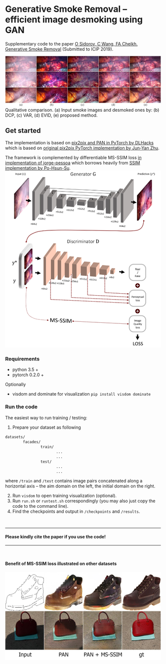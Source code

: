 # Generative Smoke Removal – efficient image desmoking using GAN

Supplementary code to the paper [O Sidorov, C Wang, FA Cheikh. Generative Smoke Removal](https://arxiv.org/abs/1902.00311) (Submitted to ICIP 2019).

![image preview](https://github.com/acecreamu/ssim-pan/blob/master/figs/fig4.jpg)
Qualitative comparison. (a) Input smoke images and desmoked ones by: (b) DCP, (c) VAR, (d) EVID, (e) proposed method.

## Get started
The implementation is based on [pix2pix and PAN in PyTorch by DLHacks](https://github.com/DLHacks/pix2pix_PAN) which is based on [original pix2pix PyTorch implementation by Jun-Yan Zhu](https://github.com/junyanz/pytorch-CycleGAN-and-pix2pix).

The framework is complemented by differentiable MS-SSIM loss [in implementation of jorge-pessoa](https://github.com/jorge-pessoa/pytorch-msssim) which borrows heavily from [SSIM implementation by Po-Hsun-Su](https://github.com/Po-Hsun-Su/pytorch-ssim).
![image_ssim_pan](https://github.com/acecreamu/ssim-pan/blob/master/figs/fig3.jpg)

### Requirements
- python 3.5 +
- pytorch 0.2.0 +

Optionally
- visdom and dominate for visualization ``` pip install visdom dominate ```

### Run the code
The easiest way to run training / testing:

1. Prepare your dataset as following
```
datasets/
        facades/
                train/
                       ...
                       ...
                test/
                       ...
                       ...
```
where `/train` and `/test` contains image pairs concatenated along a horizontal axis – the aim domain on the left, the initial domain on the right.

2. Run `visdom` to open training visualization (optional).
3. Run `run.sh` or `runtest.sh` correspondingly (you may also just copy the code to the command line).
4. Find the checkpoints and output in `/checkpoints` and `/results`.

</br>

-----
#### Please kindly cite the paper if you use the code!

-----
<br>

#### Benefit of MS-SSIM loss illustrated on other datasets

![image_fig5](https://github.com/acecreamu/ssim-pan/blob/master/figs/fig5.jpg)


